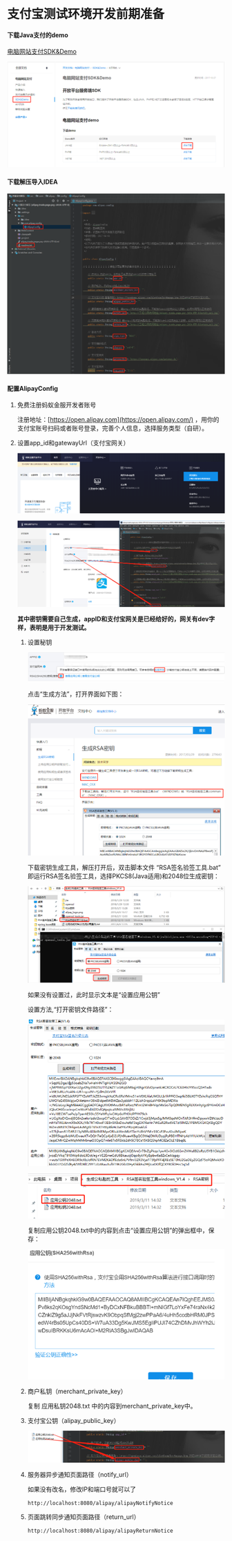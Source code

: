 # 支付宝测试环境开发前期准备

#### 下载Java支付的demo

[电脑网站支付SDK&Demo ](https://docs.open.alipay.com/270/106291/)

![](assets/1555896666494.png)

#### 下载解压导入IDEA

![img](assets/1467925-20190311135004130-723907218.png)

#### 配置AlipayConfig

1. 免费注册蚂蚁金服开发者账号

   注册地址：[https://open.alipay.com](https://open.alipay.com/) ，用你的支付宝账号扫码或者账号登录，完善个人信息，选择服务类型（自研）。

2. 设置app_id和gatewayUrl（支付宝网关）

   ![img](assets/1467925-20190311140907242-1340363607.png)

   ![img](assets/1467925-20190311144025536-1613955842.png)

   **其中密钥需要自己生成，appID和支付宝网关是已经给好的，网关有dev字样，表明是用于开发测试。**

   1. 设置秘钥

      ![img](assets/1467925-20190311142120816-965274120.png)

      点击“生成方法”，打开界面如下图：

      ![img](assets/1467925-20190311142258143-1639207317.png)

      下载密钥生成工具，解压打开后，双击脚本文件 “RSA签名验签工具.bat” 即运行RSA签名验签工具，选择PKCS8(Java适用)和2048位生成密钥：

      ![img](assets/1467925-20190311142636294-1958125902.png)

      如果没有设置过，此时显示文本是“设置应用公钥”

      设置方法,“打开密钥文件路径”：

      ![img](assets/1467925-20190311143255874-1650424961.png)

      ![img](assets/1467925-20190311143339660-981488113.png)

       复制应用公钥2048.txt中的内容到点击“设置应用公钥”的弹出框中，保存：

      ![img](assets/1467925-20190311143508892-453112281.png)

   2. 商户私钥（merchant_private_key）

      复制 应用私钥2048.txt 中的内容到merchant_private_key中。

   3. 支付宝公钥（alipay_public_key）

      ![img](assets/1467925-20190311144244150-489695405.png)

   4. 服务器异步通知页面路径（notify_url）

      如果没有改名，修改IP和端口号就可以了

      ```shell
      http://localhost:8080/alipay/alipayNotifyNotice
      ```

      

   5. 页面跳转同步通知页面路径（return_url）

      ```shell
      http://localhost:8080/alipay/alipayReturnNotice
      ```

      

      